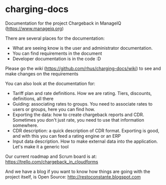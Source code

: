 # charging-docs
Documentation for the project Chargeback in ManageIQ (https://www.manageiq.org)

There are several places for the documentation:

- What are seeing know is the user and administrator documentation.
- You can find requirements in the document
- Developer documentation is in the code :D

Please go the *wiki* (https://github.com/rhus/charging-docs/wiki) to see and make changes on the requirements

You can also look at the documentation for:
- Tariff plan and rate definitions. How we are rating. Tiers, discounts, definitions, all there
- Guiding: associating rates to groups. You need to associate rates to users or groups, here you can find how.
- Exporting the data: how to create chargeback reports and CDR. Sometimes you don't just rate, you need to use that information somewhere.
- CDR description: a quick description of CDR format. Exporting is good, and with this you can feed a rating engine or an ERP
- Input data description. How to make external data into the application. Let's make it a generic tool


Our current roadmap and Scrum board is at:
https://trello.com/chargeback_in_cloudforms

And we have a blog if you want to know how things are going with the project itself, is Open Source:
http://restoconstante.blogspot.com
